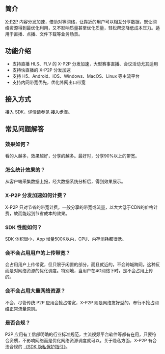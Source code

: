 ## 简介
[X-P2P](https://cloud.tencent.com/product/x-p2p) 内容分发加速，借助对等网络，让靠近的用户可以相互分享数据，既让网络资源得到最优化利用，又不影响质量甚至优化质量，轻松帮您降低成本压力。适用于直播、点播、文件下载等业务场景。

## 功能介绍

- 支持直播 HLS、FLV 的 X-P2P 分发加速，大型赛事直播、会议活动尤其适用
- 支持快直播的 X-P2P 分发加速
- 支持 H5、Android、iOS、Windows、MacOS、Linux 等主流平台
- 支持内网带宽优先，优化外网出口带宽

## 接入方式

接入 SDK，详情请参见 [接入步骤](https://cloud.tencent.com/document/product/618/49016)。

## 常见问题解答

### 效果如何？
看的人越多，效果越好，分享的越多。最好时，分享90%以上的带宽。

### 怎么统计效果的？
从客户端采集数据上报，经大数据系统分析后，得到效果展示。

### X-P2P 分发加速如何计费？
X-P2P 只对节省的带宽计费，一般分享的带宽或流量，以大大低于CDN的价格计费，故而能起到节省成本的效果。

### SDK 性能如何？
SDK 体积很小，App 增量500K以内，CPU、内存消耗都很低。

### 会不会占用用户的上传带宽？
会占用用户上传带宽，但只限于闲置的部分，而且就近的，不会跨城跨网，这种反而是对网络资源的优化调度。特别地，当用户在4G网络下时，是不会占用上传的。

### 会不会占用大量网络资源？
不会，尽管传统 P2P 应用会抢占带宽，X-P2P 则是网络友好型的，奉行不抢占网络正常流量原则。

### 是否合规？
P2P 应用有工信部明确的行业标准规范，主流视频平台软件等都有在用，只要符合资质，不影响网络而是优化网络资源调度就可以。关于隐私方面，X-P2P 有合法合规的 [《SDK 隐私保护指引》](https://cloud.tencent.com/document/product/618/71172)。
